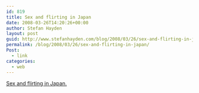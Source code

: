 ```yaml
---
id: 819
title: Sex and flirting in Japan
date: 2008-03-26T14:20:26+00:00
author: Stefan Hayden
layout: post
guid: http://www.stefanhayden.com/blog/2008/03/26/sex-and-flirting-in-japan/
permalink: /blog/2008/03/26/sex-and-flirting-in-japan/
Post:
  - link
categories:
  - web
---
```

<a href="http://supacat.livejournal.com/111072.html">Sex and flirting in Japan.</a>